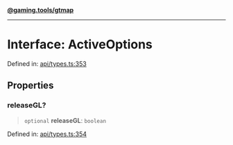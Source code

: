 [**@gaming.tools/gtmap**](README.md)

***

# Interface: ActiveOptions

Defined in: [api/types.ts:353](https://github.com/gamingtools/gt-map/blob/c25f4e7cc6e0afbbb4b9d41c7742cebe14ba6cd1/packages/gtmap/src/api/types.ts#L353)

## Properties

### releaseGL?

> `optional` **releaseGL**: `boolean`

Defined in: [api/types.ts:354](https://github.com/gamingtools/gt-map/blob/c25f4e7cc6e0afbbb4b9d41c7742cebe14ba6cd1/packages/gtmap/src/api/types.ts#L354)
